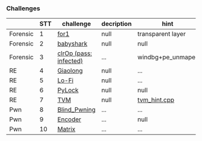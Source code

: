 ### Challenges

||STT|challenge|decription|hint|
|----|---|---------|----------|----|
|Forensic|1|[for1](https://github.com/ctnguyenvn/CTF-saveChallenge/blob/master/sk_svattt2018/For/for1)|null|transparent layer|
|Forensic|2|[babyshark](https://github.com/ctnguyenvn/CTF-saveChallenge/tree/master/sk_svattt2018/For/babyshark)|null|null|
|Forensic|3|[clrOp (pass: infected)](https://github.com/ctnguyenvn/CTF-saveChallenge/tree/master/sk_svattt2018/For/clrOp)|...|windbg+pe_unmaper|
|RE|4|[Giaolong](https://github.com/ctnguyenvn/CTF-saveChallenge/tree/master/sk_svattt2018/RE/Giaolong)|null|...|
|RE|5|[Lo-Fi](https://github.com/ctnguyenvn/CTF-saveChallenge/tree/master/sk_svattt2018/RE/Lo-Fi)|null|...|
|RE|6|[PyLock](https://github.com/ctnguyenvn/CTF-saveChallenge/tree/master/sk_svattt2018/RE/PyLock)|null|null|
|RE|7|[TVM](https://github.com/ctnguyenvn/CTF-saveChallenge/tree/master/sk_svattt2018/RE/TVM)|null|[tvm_hint.cpp](https://github.com/ctnguyenvn/CTF-saveChallenge/blob/master/sk_svattt2018/RE/TVM/tvm_hint.cpp)|
|Pwn|8|[Blind_Pwning](https://github.com/ctnguyenvn/CTF-saveChallenge/tree/master/sk_svattt2018/pwn/Blind_Pwning%20)|...|...|
|Pwn|9|[Encoder](https://github.com/ctnguyenvn/CTF-saveChallenge/tree/master/sk_svattt2018/pwn/Encoder)|...|null|
|Pwn|10|[Matrix](https://github.com/ctnguyenvn/CTF-saveChallenge/tree/master/sk_svattt2018/pwn/Matrix)|...|...|